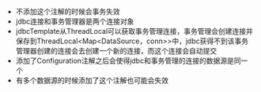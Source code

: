- 不添加这个注解的时候会事务失效
- jdbc连接和事务管理器是两个连接对象
- jdbcTemplate从ThreadLocal可以获取事务管理连接，事务管理会创建连接并保存到ThreadLocal<Map<DataSource，conn>>中，jdbc获得不到该事务管理器创建的连接会去创建一个新的连接，而这个连接会自动提交
- 添加了Configuration注解之后会使得jdbc和事务管理的连接的数据源是同一个
- 有多个数据源的时候添加了这个注解也可能会失效